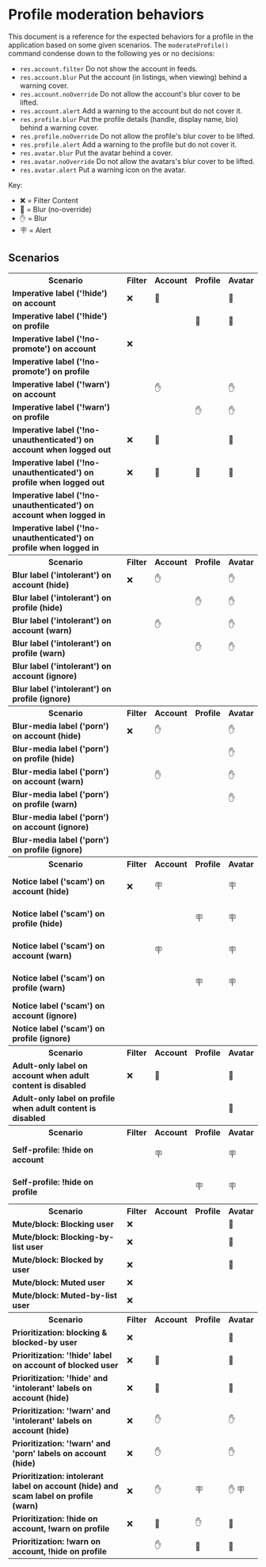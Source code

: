 <!-- this doc is generated by ./scripts/docs/profile-moderation-behaviors.mjs -->

# Profile moderation behaviors

This document is a reference for the expected behaviors for a profile in the application based on some given scenarios. The <code>moderateProfile()</code> command condense down to the following yes or no decisions:

- <code>res.account.filter</code> Do not show the account in feeds.
- <code>res.account.blur</code> Put the account (in listings, when viewing) behind a warning cover.
- <code>res.account.noOverride</code> Do not allow the account's blur cover to be lifted.
- <code>res.account.alert</code> Add a warning to the account but do not cover it.
- <code>res.profile.blur</code> Put the profile details (handle, display name, bio) behind a warning cover.
- <code>res.profile.noOverride</code> Do not allow the profile's blur cover to be lifted.
- <code>res.profile.alert</code> Add a warning to the profile but do not cover it.
- <code>res.avatar.blur</code> Put the avatar behind a cover.
- <code>res.avatar.noOverride</code> Do not allow the avatars's blur cover to be lifted.
- <code>res.avatar.alert</code> Put a warning icon on the avatar.

Key:

- ❌ = Filter Content
- 🚫 = Blur (no-override)
- ✋ = Blur
- 🪧 = Alert

## Scenarios

<table>

<tr><th>Scenario</th><th>Filter</th><th>Account</th><th>Profile</td><th>Avatar</th></tr>
<tr>
<td><strong>Imperative label ('!hide') on account</strong></td>
<td>
❌
</td>
<td>
🚫

</td>
<td>


</td>
<td>
🚫

</td>
</tr>




<tr>
<td><strong>Imperative label ('!hide') on profile</strong></td>
<td>

</td>
<td>


</td>
<td>
🚫

</td>
<td>
🚫

</td>
</tr>




<tr>
<td><strong>Imperative label ('!no-promote') on account</strong></td>
<td>
❌
</td>
<td>


</td>
<td>


</td>
<td>


</td>
</tr>




<tr>
<td><strong>Imperative label ('!no-promote') on profile</strong></td>
<td>

</td>
<td>


</td>
<td>


</td>
<td>


</td>
</tr>




<tr>
<td><strong>Imperative label ('!warn') on account</strong></td>
<td>

</td>
<td>
✋

</td>
<td>


</td>
<td>
✋

</td>
</tr>




<tr>
<td><strong>Imperative label ('!warn') on profile</strong></td>
<td>

</td>
<td>


</td>
<td>
✋

</td>
<td>
✋

</td>
</tr>




<tr>
<td><strong>Imperative label ('!no-unauthenticated') on account when logged out</strong></td>
<td>
❌
</td>
<td>
🚫

</td>
<td>


</td>
<td>
🚫

</td>
</tr>




<tr>
<td><strong>Imperative label ('!no-unauthenticated') on profile when logged out</strong></td>
<td>
❌
</td>
<td>
🚫

</td>
<td>
🚫

</td>
<td>
🚫

</td>
</tr>




<tr>
<td><strong>Imperative label ('!no-unauthenticated') on account when logged in</strong></td>
<td>

</td>
<td>


</td>
<td>


</td>
<td>


</td>
</tr>




<tr>
<td><strong>Imperative label ('!no-unauthenticated') on profile when logged in</strong></td>
<td>

</td>
<td>


</td>
<td>


</td>
<td>


</td>
</tr>



<tr><th>Scenario</th><th>Filter</th><th>Account</th><th>Profile</td><th>Avatar</th></tr>
<tr>
<td><strong>Blur label ('intolerant') on account (hide)</strong></td>
<td>
❌
</td>
<td>
✋

</td>
<td>


</td>
<td>
✋

</td>
</tr>




<tr>
<td><strong>Blur label ('intolerant') on profile (hide)</strong></td>
<td>

</td>
<td>


</td>
<td>
✋

</td>
<td>
✋

</td>
</tr>




<tr>
<td><strong>Blur label ('intolerant') on account (warn)</strong></td>
<td>

</td>
<td>
✋

</td>
<td>


</td>
<td>
✋

</td>
</tr>




<tr>
<td><strong>Blur label ('intolerant') on profile (warn)</strong></td>
<td>

</td>
<td>


</td>
<td>
✋

</td>
<td>
✋

</td>
</tr>




<tr>
<td><strong>Blur label ('intolerant') on account (ignore)</strong></td>
<td>

</td>
<td>


</td>
<td>


</td>
<td>


</td>
</tr>




<tr>
<td><strong>Blur label ('intolerant') on profile (ignore)</strong></td>
<td>

</td>
<td>


</td>
<td>


</td>
<td>


</td>
</tr>



<tr><th>Scenario</th><th>Filter</th><th>Account</th><th>Profile</td><th>Avatar</th></tr>
<tr>
<td><strong>Blur-media label ('porn') on account (hide)</strong></td>
<td>
❌
</td>
<td>
✋

</td>
<td>


</td>
<td>
✋

</td>
</tr>




<tr>
<td><strong>Blur-media label ('porn') on profile (hide)</strong></td>
<td>

</td>
<td>


</td>
<td>


</td>
<td>
✋

</td>
</tr>




<tr>
<td><strong>Blur-media label ('porn') on account (warn)</strong></td>
<td>

</td>
<td>
✋

</td>
<td>


</td>
<td>
✋

</td>
</tr>




<tr>
<td><strong>Blur-media label ('porn') on profile (warn)</strong></td>
<td>

</td>
<td>


</td>
<td>


</td>
<td>
✋

</td>
</tr>




<tr>
<td><strong>Blur-media label ('porn') on account (ignore)</strong></td>
<td>

</td>
<td>


</td>
<td>


</td>
<td>


</td>
</tr>




<tr>
<td><strong>Blur-media label ('porn') on profile (ignore)</strong></td>
<td>

</td>
<td>


</td>
<td>


</td>
<td>


</td>
</tr>



<tr><th>Scenario</th><th>Filter</th><th>Account</th><th>Profile</td><th>Avatar</th></tr>
<tr>
<td><strong>Notice label ('scam') on account (hide)</strong></td>
<td>
❌
</td>
<td>

🪧
</td>
<td>


</td>
<td>

🪧
</td>
</tr>




<tr>
<td><strong>Notice label ('scam') on profile (hide)</strong></td>
<td>

</td>
<td>


</td>
<td>

🪧
</td>
<td>

🪧
</td>
</tr>




<tr>
<td><strong>Notice label ('scam') on account (warn)</strong></td>
<td>

</td>
<td>

🪧
</td>
<td>


</td>
<td>

🪧
</td>
</tr>




<tr>
<td><strong>Notice label ('scam') on profile (warn)</strong></td>
<td>

</td>
<td>


</td>
<td>

🪧
</td>
<td>

🪧
</td>
</tr>




<tr>
<td><strong>Notice label ('scam') on account (ignore)</strong></td>
<td>

</td>
<td>


</td>
<td>


</td>
<td>


</td>
</tr>




<tr>
<td><strong>Notice label ('scam') on profile (ignore)</strong></td>
<td>

</td>
<td>


</td>
<td>


</td>
<td>


</td>
</tr>



<tr><th>Scenario</th><th>Filter</th><th>Account</th><th>Profile</td><th>Avatar</th></tr>
<tr>
<td><strong>Adult-only label on account when adult content is disabled</strong></td>
<td>
❌
</td>
<td>
🚫

</td>
<td>


</td>
<td>
🚫

</td>
</tr>




<tr>
<td><strong>Adult-only label on profile when adult content is disabled</strong></td>
<td>

</td>
<td>


</td>
<td>


</td>
<td>
🚫

</td>
</tr>



<tr><th>Scenario</th><th>Filter</th><th>Account</th><th>Profile</td><th>Avatar</th></tr>
<tr>
<td><strong>Self-profile: !hide on account</strong></td>
<td>

</td>
<td>

🪧
</td>
<td>


</td>
<td>

🪧
</td>
</tr>




<tr>
<td><strong>Self-profile: !hide on profile</strong></td>
<td>

</td>
<td>


</td>
<td>

🪧
</td>
<td>

🪧
</td>
</tr>



<tr><th>Scenario</th><th>Filter</th><th>Account</th><th>Profile</td><th>Avatar</th></tr>
<tr>
<td><strong>Mute/block: Blocking user</strong></td>
<td>
❌
</td>
<td>


</td>
<td>


</td>
<td>
🚫

</td>
</tr>




<tr>
<td><strong>Mute/block: Blocking-by-list user</strong></td>
<td>
❌
</td>
<td>


</td>
<td>


</td>
<td>
🚫

</td>
</tr>




<tr>
<td><strong>Mute/block: Blocked by user</strong></td>
<td>
❌
</td>
<td>


</td>
<td>


</td>
<td>
🚫

</td>
</tr>




<tr>
<td><strong>Mute/block: Muted user</strong></td>
<td>
❌
</td>
<td>


</td>
<td>


</td>
<td>


</td>
</tr>




<tr>
<td><strong>Mute/block: Muted-by-list user</strong></td>
<td>
❌
</td>
<td>


</td>
<td>


</td>
<td>


</td>
</tr>



<tr><th>Scenario</th><th>Filter</th><th>Account</th><th>Profile</td><th>Avatar</th></tr>
<tr>
<td><strong>Prioritization: blocking & blocked-by user</strong></td>
<td>
❌
</td>
<td>


</td>
<td>


</td>
<td>
🚫

</td>
</tr>




<tr>
<td><strong>Prioritization: '!hide' label on account of blocked user</strong></td>
<td>
❌
</td>
<td>
🚫

</td>
<td>


</td>
<td>
🚫

</td>
</tr>




<tr>
<td><strong>Prioritization: '!hide' and 'intolerant' labels on account (hide)</strong></td>
<td>
❌
</td>
<td>
🚫

</td>
<td>


</td>
<td>
🚫

</td>
</tr>




<tr>
<td><strong>Prioritization: '!warn' and 'intolerant' labels on account (hide)</strong></td>
<td>
❌
</td>
<td>
✋

</td>
<td>


</td>
<td>
✋

</td>
</tr>




<tr>
<td><strong>Prioritization: '!warn' and 'porn' labels on account (hide)</strong></td>
<td>
❌
</td>
<td>
✋

</td>
<td>


</td>
<td>
✋

</td>
</tr>




<tr>
<td><strong>Prioritization: intolerant label on account (hide) and scam label on profile (warn)</strong></td>
<td>
❌
</td>
<td>
✋

</td>
<td>

🪧
</td>
<td>
✋
🪧
</td>
</tr>




<tr>
<td><strong>Prioritization: !hide on account, !warn on profile</strong></td>
<td>
❌
</td>
<td>
🚫

</td>
<td>
✋

</td>
<td>
🚫

</td>
</tr>




<tr>
<td><strong>Prioritization: !warn on account, !hide on profile</strong></td>
<td>

</td>
<td>
✋

</td>
<td>
🚫

</td>
<td>
🚫

</td>
</tr>

</table>